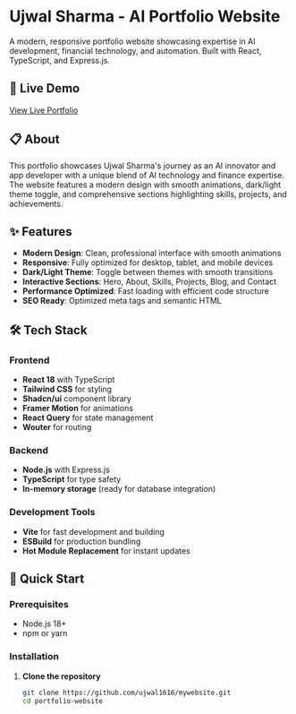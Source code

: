 # Ujwal Sharma - AI Portfolio Website

A modern, responsive portfolio website showcasing expertise in AI development, financial technology, and automation. Built with React, TypeScript, and Express.js.

## 🚀 Live Demo

[View Live Portfolio](your-deployment-url-here)

## 📋 About

This portfolio showcases Ujwal Sharma's journey as an AI innovator and app developer with a unique blend of AI technology and finance expertise. The website features a modern design with smooth animations, dark/light theme toggle, and comprehensive sections highlighting skills, projects, and achievements.

## ✨ Features

- **Modern Design**: Clean, professional interface with smooth animations
- **Responsive**: Fully optimized for desktop, tablet, and mobile devices
- **Dark/Light Theme**: Toggle between themes with smooth transitions
- **Interactive Sections**: Hero, About, Skills, Projects, Blog, and Contact
- **Performance Optimized**: Fast loading with efficient code structure
- **SEO Ready**: Optimized meta tags and semantic HTML

## 🛠️ Tech Stack

### Frontend
- **React 18** with TypeScript
- **Tailwind CSS** for styling
- **Shadcn/ui** component library
- **Framer Motion** for animations
- **React Query** for state management
- **Wouter** for routing

### Backend
- **Node.js** with Express.js
- **TypeScript** for type safety
- **In-memory storage** (ready for database integration)

### Development Tools
- **Vite** for fast development and building
- **ESBuild** for production bundling
- **Hot Module Replacement** for instant updates

## 🚀 Quick Start

### Prerequisites
- Node.js 18+ 
- npm or yarn

### Installation

1. **Clone the repository**
   ```bash
   git clone https://github.com/ujwal1616/mywebsite.git
   cd portfolio-website
